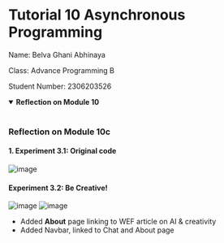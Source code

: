 # Tutorial 10 Asynchronous Programming

Name: Belva Ghani Abhinaya

Class: Advance Programming B

Student Number: 2306203526

<details open>
<summary><b>Reflection on Module 10</b></summary>
<br>

### Reflection on Module 10c

#### 1. Experiment 3.1: Original code
![image](https://github.com/user-attachments/assets/bfe93b81-9f7f-4150-8649-6a8220447ed6)

#### Experiment 3.2: Be Creative!
![image](https://github.com/user-attachments/assets/51f045b9-c32b-4e93-a704-559bae5904ba)
![image](https://github.com/user-attachments/assets/45758437-c46e-449a-b69d-e384362b0d00)

- Added **About** page linking to WEF article on AI & creativity
- Added Navbar, linked to Chat and About page

</details>